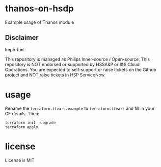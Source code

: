 # thanos-on-hsdp

Example usage of Thanos module

## Disclaimer

> [!Important]
> This repository is managed as Philips Inner-source / Open-source.
> This repository is NOT endorsed or supported by HSSA&P or I&S Cloud Operations.
> You are expected to self-support or raise tickets on the Github project and NOT raise tickets in HSP ServiceNow.

# usage
Rename the `terraform.tfvars.example` to `terraform.tfvars` and fill in your CF details. Then:

```shell
terraform init -upgrade
terraform apply
```

# license
License is MIT
